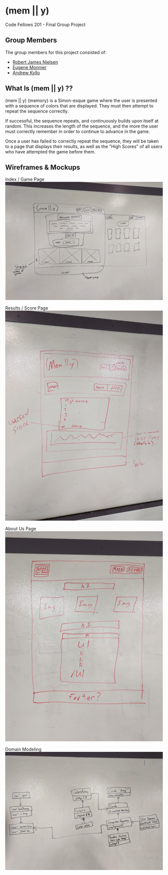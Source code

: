 # (mem || y)

Code Fellows 201 - Final Group Project

## Group Members

The group members for this project consisted of:

- [Robert James Nielsen](https://github.com/robertjnielsen)
- [Eugene Monnier](https://github.com/eugenemonnier)
- [Andrew Kyllo](https://github.com/kyllo34)

## What Is (mem || y) ??

(mem || y) {memory} is a Simon-esque game where the user is presented with a sequence of colors that are displayed. They must then attempt to repeat the sequence correctly.

If successful, the sequence repeats, and continuously builds upon itself at random. This increases the length of the sequence, and the more the user must correctly remember in order to continue to advance in the game.

Once a user has failed to correctly repeat the sequence, they will be taken to a page that displays their results, as well as the "High Scores" of all users who have attempted the game before them.

## Wireframes & Mockups

Index / Game Page
![Main / Game Page](./mockups/index-wireframe.jpg)

Results / Score Page
![Results / Score Page](./mockups/score-wireframe.jpg)

About Us Page
![About Page](./mockups/about-wireframe.jpg)

Domain Modeling
![Domain Model](./mockups/domain-model.jpg)
